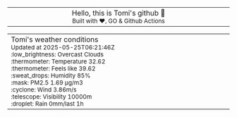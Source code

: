 
<div align="center">
<table>
<tbody>
<td align="center">
<img width="2000" height="0"><br>
Hello, this is Tomi's github 👋<br>
<sup>Built with ❤️, GO & Github Actions</sup><br>
<img width="2000" height="0">
</td>
</tbody>
</table>
</div>
<table>
<tbody>
<td align="left">
<img width="2000" height="0"><br>
Tomi's weather conditions<br>
<sup>Updated at 2025-05-25T06:21:46Z</sup><br>
<sup>:low_brightness: Overcast Clouds</sup><br>
<sup>:thermometer: Temperature 32.62 </sup><br>
<sup>:thermometer: Feels like 39.62</sup><br>
<sup>:sweat_drops: Humidity 85%</sup><br>
<sup>:mask: PM2.5 1.69 μg/m3</sup><br>
<sup>:cyclone: Wind 3.86m/s </sup><br>
<sup>:telescope: Visibility 10000m </sup><br>
<sup>:droplet: Rain 0mm/last 1h </sup><br>
<img width="2000" height="0">
</td>
<td align="left">
<img width="2000" height="0"><br>
<br>
<img width="2000" height="0">
</td>
</tbody>
</table>
</div>
    